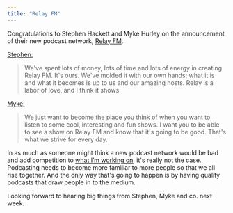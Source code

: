 ```yaml
---
title: "Relay FM"
---
```

<p>Congratulations to Stephen Hackett and Myke Hurley on the announcement of their new podcast network, <a href="http://relay.fm/">Relay FM</a>.</p>
<p><a href="http://www.512pixels.net/blog/2014/8/introducing-relay-fm">Stephen:</a></p>
<blockquote><p>
  We've spent lots of money, lots of time and lots of energy in creating Relay FM. It's ours. We've molded it with our own hands; what it is and what it becomes is up to us and our amazing hosts. Relay is a labor of love, and I think it shows.
</p></blockquote>
<p><a href="http://mykehurley.net/blog/welcome-to-relay-fm">Myke:</a></p>
<blockquote><p>
  We just want to become the place you think of when you want to listen to some cool, interesting and fun shows. I want you to be able to see a show on Relay FM and know that it's going to be good. That's what we strive for every day.
</p></blockquote>
<p>In as much as someone might think a new podcast network would be bad and add competition to <a href="http://goodstuff.fm">what I’m working on</a>, it's really not the case. Podcasting needs to become more familiar to more people so that we all rise together. And the only way that's going to happen is by having quality podcasts that draw people in to the medium.</p>
<p>Looking forward to hearing big things from Stephen, Myke and co. next week.</p>
